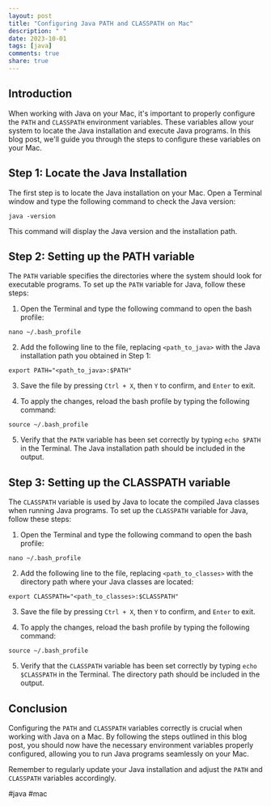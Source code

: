 ```yaml
---
layout: post
title: "Configuring Java PATH and CLASSPATH on Mac"
description: " "
date: 2023-10-01
tags: [java]
comments: true
share: true
---
```


## Introduction
When working with Java on your Mac, it's important to properly configure the `PATH` and `CLASSPATH` environment variables. These variables allow your system to locate the Java installation and execute Java programs. In this blog post, we'll guide you through the steps to configure these variables on your Mac.

## Step 1: Locate the Java Installation
The first step is to locate the Java installation on your Mac. Open a Terminal window and type the following command to check the Java version:
```shell
java -version
```
This command will display the Java version and the installation path. 

## Step 2: Setting up the PATH variable
The `PATH` variable specifies the directories where the system should look for executable programs. To set up the `PATH` variable for Java, follow these steps:

1. Open the Terminal and type the following command to open the bash profile:
```shell
nano ~/.bash_profile
```

2. Add the following line to the file, replacing `<path_to_java>` with the Java installation path you obtained in Step 1:
```shell
export PATH="<path_to_java>:$PATH"
```

3. Save the file by pressing `Ctrl + X`, then `Y` to confirm, and `Enter` to exit.

4. To apply the changes, reload the bash profile by typing the following command:
```shell
source ~/.bash_profile
```

5. Verify that the `PATH` variable has been set correctly by typing `echo $PATH` in the Terminal. The Java installation path should be included in the output.

## Step 3: Setting up the CLASSPATH variable
The `CLASSPATH` variable is used by Java to locate the compiled Java classes when running Java programs. To set up the `CLASSPATH` variable for Java, follow these steps:

1. Open the Terminal and type the following command to open the bash profile:
```shell
nano ~/.bash_profile
```

2. Add the following line to the file, replacing `<path_to_classes>` with the directory path where your Java classes are located:
```shell
export CLASSPATH="<path_to_classes>:$CLASSPATH"
```

3. Save the file by pressing `Ctrl + X`, then `Y` to confirm, and `Enter` to exit.

4. To apply the changes, reload the bash profile by typing the following command:
```shell
source ~/.bash_profile
```

5. Verify that the `CLASSPATH` variable has been set correctly by typing `echo $CLASSPATH` in the Terminal. The directory path should be included in the output.

## Conclusion
Configuring the `PATH` and `CLASSPATH` variables correctly is crucial when working with Java on a Mac. By following the steps outlined in this blog post, you should now have the necessary environment variables properly configured, allowing you to run Java programs seamlessly on your Mac.

Remember to regularly update your Java installation and adjust the `PATH` and `CLASSPATH` variables accordingly.

#java #mac